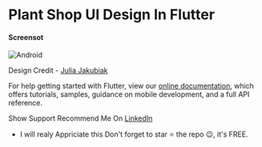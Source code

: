 # Plant Shop UI Design In Flutter


####  Screensot





![Android](https://i.imgur.com/N0qvvgN.jpg)





Design Credit - [Julia Jakubiak ](https://dribbble.com/shots/6158149-Plant-Shop)




For help getting started with Flutter, view our
[online documentation](https://flutter.dev/docs), which offers tutorials,
samples, guidance on mobile development, and a full API reference.


Show Support
Recommend Me On [LinkedIn](https://www.linkedin.com/in/tushar-nikam-a29a97131/) 
- I will realy Appriciate this
Don't forget to star ⭐ the repo 😉, it's FREE.
